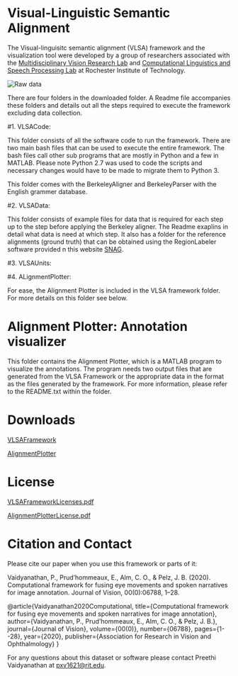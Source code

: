 # Visual-Linguistic Semantic Alignment
The Visual-linguisitc semantic alignment (VLSA) framework and the visualization tool were developed by a group of researchers associated with the [Multidisciplinary Vision Research Lab](http://mvrl.cis.rit.edu/) and [Computational Linguistics and Speech Processing Lab](https://www.rit.edu/clasp/) at Rochester Institute of Technology.

![Raw data](https://raw.githubusercontent.com/mvrl-clasp/MultimodalFusionFramework/master/thesis_snagFig19.png)

There are four folders in the downloaded folder. A Readme file accompanies these folders and details out all the steps required to execute the framework excluding data collection. 

#1. VLSACode:

This folder consists of all the software code to run the framework. There are two main bash files that can be used to execute the entire framework. The bash files call other sub programs that are mostly in Python and a few in MATLAB. Please note Python 2.7 was used to code the scripts and necessary changes would have to be made to migrate them to Python 3. 

This folder comes with the BerkeleyAligner and BerkeleyParser with the English grammer database. 

#2. VLSAData:

This folder consists of example files for data that is required for each step up to the step before applying the Berkeley aligner. The Readme exaplins in detail what data is need at which step. It also has a folder for the reference alignments (ground truth) that can be obtained using the RegionLabeler software provided n this website [SNAG](https://mvrl-clasp.github.io/SNAG/).

#3. VLSAUnits:

#4. ALignmentPlotter: 

For ease, the Alignment Plotter is included in the VLSA framework folder. For more details on this folder see below.

# Alignment Plotter: Annotation visualizer
This folder contains the Alignment Plotter, which is a MATLAB program to visualize the annotations. The program needs two output files that are generated from the VLSA Framework or the appropriate data in the format as the files generated by the framework. For more information, please refer to the README.txt within the folder. 

# Downloads  

[VLSAFramework](https://drive.google.com/drive/folders/1QbrnSsqh78mERLyUjHp1OtG8BZau6_z7)

[AlignmentPlotter](https://drive.google.com/drive/folders/1nnB3LPdQIQ7j0U9G6uLKm1uhVKk8iaJ3)

# License
[VLSAFrameworkLicenses.pdf](https://drive.google.com/file/d/1Anj-cPYv62vISyvKC1vva55aHXi6ssRN/view?usp=sharing)

[AlignmentPlotterLicense.pdf](https://drive.google.com/file/d/1vWHmmqu736zNrex2I33sRNZdLhNVv2YS/view?usp=sharing)

# Citation and Contact
Please cite our paper when you use this framework or parts of it:

Vaidyanathan, P., Prud’hommeaux, E., Alm, C. O., & Pelz, J. B. (2020). Computational framework for fusing eye movements
and spoken narratives for image annotation. Journal of Vision, 00(0):06788, 1–28.

@article{Vaidyanathan2020Computational,
  title={Computational framework for fusing eye movements and spoken narratives for image annotation},
  author={Vaidyanathan, P., Prud’hommeaux, E., Alm, C. O., & Pelz, J. B.},
  journal={Journal of Vision},
  volume={00(0)},
  number={06788},
  pages={1--28},
  year={2020},
  publisher={Association for Research in Vision and Ophthalmology}
}

For any questions about this dataset or software please contact Preethi Vaidyanathan at pxv1621@rit.edu.
 
